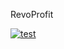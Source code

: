 RevoProfit

[![test](https://github.com/ulyssetsd/revo-profit/actions/workflows/dotnet-test.yml/badge.svg)](https://github.com/ulyssetsd/revo-profit/actions/workflows/dotnet-test.yml)
